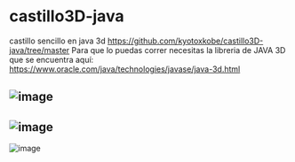 # castillo3D-java
castillo sencillo en java 3d 
   https://github.com/kyotoxkobe/castillo3D-java/tree/master
   Para que lo puedas correr necesitas la libreria de JAVA 3D
   que se encuentra aquí: https://www.oracle.com/java/technologies/javase/java-3d.html

  ![image](https://github.com/kyotoxkobe/castillo3D-java/assets/103237467/499f0897-95b2-410b-b574-cc9c4828dcc2)
  --------------------------------------------------------------------------------------------------------------
  ![image](https://github.com/kyotoxkobe/castillo3D-java/assets/103237467/fc85c131-f449-4c95-89d1-a74c50099a64)
  --------------------------------------------------------------------------------------------------------------
  ![image](https://github.com/kyotoxkobe/castillo3D-java/assets/103237467/3139f81b-8dbb-4fea-9792-b91162650f9c)


